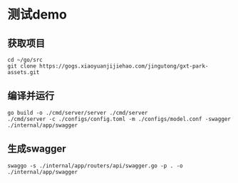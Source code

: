 # 测试demo

## 获取项目

```
cd ~/go/src
git clone https://gogs.xiaoyuanjijiehao.com/jingutong/gxt-park-assets.git
```

## 编译并运行

```
go build -o ./cmd/server/server ./cmd/server
./cmd/server -c ./configs/config.toml -m ./configs/model.conf -swagger ./internal/app/swagger
```

## 生成swagger

```
swaggo -s ./internal/app/routers/api/swagger.go -p . -o ./internal/app/swagger
```
